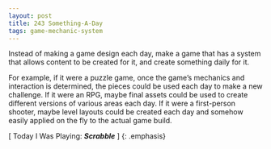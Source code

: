 ```yaml
---
layout: post
title: 243 Something-A-Day
tags: game-mechanic-system
---
```

Instead of making a game design each day, make a game that has a system that allows content to be created for it, and create something daily for it.

For example, if it were a puzzle game, once the game’s mechanics and interaction is determined, the pieces could be used each day to make a new challenge.  If it were an RPG, maybe final assets could be used to create different versions of various areas each day.  If it were a first-person shooter, maybe level layouts could be created each day and somehow easily applied on the fly to the actual game build.

[ Today I Was Playing: ***Scrabble*** ]
{: .emphasis}

